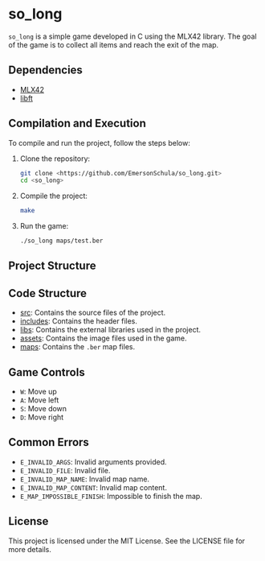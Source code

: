 # so_long

`so_long` is a simple game developed in C using the MLX42 library. The goal of the game is to collect all items and reach the exit of the map.

## Dependencies

- [MLX42](https://github.com/codam-coding-college/MLX42)
- [libft](https://github.com/42Paris/libft)

## Compilation and Execution

To compile and run the project, follow the steps below:

1. Clone the repository:
    ```sh
    git clone <https://github.com/EmersonSchula/so_long.git>
    cd <so_long>
    ```

2. Compile the project:
    ```sh
    make
    ```

3. Run the game:
    ```sh
    ./so_long maps/test.ber
    ```

## Project Structure

## Code Structure

- [src](http://_vscodecontentref_/1): Contains the source files of the project.
- [includes](http://_vscodecontentref_/2): Contains the header files.
- [libs](http://_vscodecontentref_/3): Contains the external libraries used in the project.
- [assets](http://_vscodecontentref_/4): Contains the image files used in the game.
- [maps](http://_vscodecontentref_/5): Contains the `.ber` map files.

## Game Controls

- `W`: Move up
- `A`: Move left
- `S`: Move down
- `D`: Move right

## Common Errors

- `E_INVALID_ARGS`: Invalid arguments provided.
- `E_INVALID_FILE`: Invalid file.
- `E_INVALID_MAP_NAME`: Invalid map name.
- `E_INVALID_MAP_CONTENT`: Invalid map content.
- `E_MAP_IMPOSSIBLE_FINISH`: Impossible to finish the map.

## License

This project is licensed under the MIT License. See the LICENSE file for more details.
